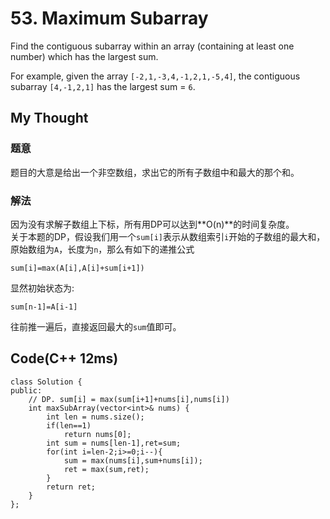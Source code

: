 # 53. Maximum Subarray
Find the contiguous subarray within an array (containing at least one number) which has the largest sum.  

For example, given the array `[-2,1,-3,4,-1,2,1,-5,4]`,
the contiguous subarray `[4,-1,2,1]` has the largest sum = `6`.

## My Thought
### 题意
题目的大意是给出一个非空数组，求出它的所有子数组中和最大的那个和。
### 解法
因为没有求解子数组上下标，所有用DP可以达到**O(n)**的时间复杂度。  
关于本题的DP，假设我们用一个`sum[i]`表示从数组索引`i`开始的子数组的最大和，原始数组为`A`，长度为`n`，那么有如下的递推公式
	
    sum[i]=max(A[i],A[i]+sum[i+1])

显然初始状态为:

	sum[n-1]=A[i-1]
    
往前推一遍后，直接返回最大的`sum`值即可。
## Code(C++ 12ms)

	class Solution {
    public:
        // DP. sum[i] = max(sum[i+1]+nums[i],nums[i])
        int maxSubArray(vector<int>& nums) {
            int len = nums.size();
            if(len==1)
                return nums[0];
            int sum = nums[len-1],ret=sum;
            for(int i=len-2;i>=0;i--){
                sum = max(nums[i],sum+nums[i]);
                ret = max(sum,ret);
            }
            return ret;
        }
    };